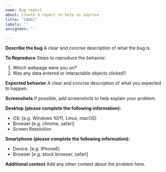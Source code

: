 ```yaml
---
name: Bug report
about: Create a report to help us improve
title: "[BUG]"
labels: ''
assignees: ''

---
```


**Describe the bug**
A clear and concise description of what the bug is.

**To Reproduce**
Steps to reproduce the behavior:
1. Which webpage were you on?
2. Was any data entered or interactable objects clicked?

**Expected behavior**
A clear and concise description of what you expected to happen.

**Screenshots**
If possible, add screenshots to help explain your problem.

**Desktop (please complete the following information):**
 - OS: [e.g. Windows 10/11, Linux, macOS]
 - Browser [e.g. chrome, safari]
 - Screen Resolution

**Smartphone (please complete the following information):**
 - Device: [e.g. iPhone6]
 - Browser [e.g. stock browser, safari]

**Additional context**
Add any other context about the problem here.
